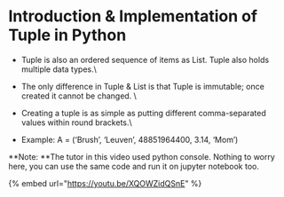 # Introduction & Implementation of Tuple in Python

* Tuple is also an ordered sequence of items as List. Tuple also holds multiple data types.\
   
* The only difference in Tuple & List is that Tuple is immutable; once created it cannot be changed. \

* Creating a tuple is as simple as putting different comma-separated values within round brackets.\

* Example: A = (‘Brush’, ‘Leuven’, 48851964400, 3.14, ‘Mom’)

**Note: **The tutor in this video used python console. Nothing to worry here, you can use the same code and run it on jupyter notebook too.

{% embed url="https://youtu.be/XQOWZidQSnE" %}
